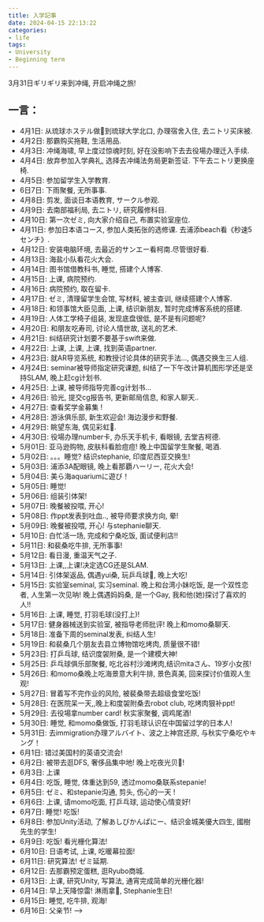 ```yaml
---
title: 入学記事
date: 2024-04-15 22:13:22
categories: 
- life
tags:
- University
- Beginning term
---
```


3月31日ギリギリ来到冲绳, 开启冲绳之旅!

## 一言：
- 4月1日: 从琉球ホステル做🚌到琉球大学北口, 办理宿舍入住, 去ニトリ买床被.
- 4月2日: 那霸购买拖鞋, 生活用品.
- 4月3日: 冲绳海啸, 早上度过惊魂时刻, 好在没影响下去去役場办理迁入手续.
- 4月4日: 放弃参加入学典礼, 选择去冲绳法务局更新签证. 下午去ニトリ更换座椅.
- 4月5日: 参加留学生入学教育.
- 6日7日: 下雨聚餐, 无所事事.
- 4月8日: 剪发, 面谈日本语教育, サークル参观.
- 4月9日: 去南部福利局, 去ニトリ, 研究履修科目.
- 4月10日: 第一次ゼミ, 向大家介绍自己, 布置实验室座位.
- 4月11日: 参加日本语コース, 参加人类拓张的选修课. 去浦添beach看《秒速5センチ》.
- 4月12日: 安装电脑环境, 去最近的サンエー看柯南.尽管很好看.
- 4月13日: 海盐小队看花火大会.
- 4月14日: 图书馆借教科书, 睡觉, 搭建个人博客.
- 4月15日: 上课, 病院预约.
- 4月16日: 病院预约, 取在留卡.
- 4月17日: ゼミ, 清理留学生会馆, 写材料, 被主查训, 继续搭建个人博客.
- 4月18日: 和领事馆大臣见面, 上课, 结识新朋友, 暂时完成博客系统的搭建.
- 4月19日: 人体工学椅子组装, 发现底盘很低, 是不是有问题呢?
- 4月20日: 和朋友吃寿司, 讨论人情世故, 送礼的艺术.
- 4月21日: 纠结研究计划要不要基于swift来做.
- 4月22日: 上课, 上课, 上课, 找到英语partner.
- 4月23日: 就AR导览系统, 和教授讨论具体的研究手法..., 偶遇交换生三人组.
- 4月24日: seminar被导师指定研究课题, 纠结了一下午改计算机图形学还是坚持SLAM, 晚上赶cg计划书.
- 4月25日: 上课, 被导师指导完善cg计划书...
- 4月26日: 验光, 提交cg报告书, 更新邮局信息, 和家人聊天..
- 4月27日: 查看奖学金募集 !
- 4月28日: 游泳俱乐部, 新生欢迎会! 海边漫步和野餐.
- 4月29日: 眺望东海, 偶见彩虹🌈. 
- 4月30日: 役場办理number卡, 办乐天手机卡, 看眼镜, 去堂吉柯德.
- 5月01日: 亚马逊购物, 皮肤科看脸痘痘! 晚上中国留学生聚餐, 喝酒.
- 5月02日: 。。。睡觉? 结识stephanie, 印度尼西亚交换生!
- 5月03日: 浦添3A配眼镜, 晚上看那覇ハーリー, 花火大会!
- 5月04日: 美ら海aquariumに遊び！
- 5月05日: 睡觉!
- 5月06日: 组装引体架!
- 5月07日: 晚餐被投喂, 开心!
- 5月08日: 作ppt发表到吐血.., 被导师要求换方向, 晕!
- 5月09日: 晚餐被投喂, 开心! 与stephanie聊天.
- 5月10日: 白忙活一场, 完成和宁桑吃饭, 面试便利店!!
- 5月11日: 和裴桑吃牛排, 无所事事!
- 5月12日: 看日漫, 重温天气之子.
- 5月13日: 上课,,上课!决定选CG还是SLAM. 
- 5月14日: 引体架返品, 偶遇yui桑, 玩乒乓球🏓, 晚上大吃!
- 5月15日: 实验室seminal, 实习seminal. 晚上和台湾小妹吃饭, 是一个双性恋者, 人生第一次见呐! 晚上偶遇妈妈桑, 是一个Gay, 我和他(她)探讨了喜欢的人!!
- 5月16日: 上课, 睡觉, 打羽毛球(没打上)!
- 5月17日: 健身器械送到实验室, 被指导老师批评! 晚上和momo桑聊天. 
- 5月18日: 准备下周的seminal发表, 纠结人生!
- 5月19日: 和裴桑几个朋友去县立博物馆吃烤肉, 质量很不错!
- 5月23日: 打乒乓球, 结识度袈附桑, 是一个建模大神!
- 5月25日: 乒乓球俱乐部聚餐, 吃北谷村沙滩烤肉,结识mitaさん、19岁小女孩!
- 5月26日: 和momo桑晚上吃海景意大利牛排, 景色真美, 回来探讨价值观人生观!
- 5月27日: 冒着写不完作业的风险, 被裴桑带去超级食堂吃饭!
- 5月28日: 在医院呆一天,,晚上和度袈附桑去robot club, 吃烤肉狠补ppt!
- 5月29日: 去役場拿number card! 秋实家聚餐, 调鸡尾酒!
- 5月30日: 睡觉, 和momo桑做饭, 打羽毛球认识在中国留过学的日本人! 
- 5月31日: 去immigration办理アルバイト、波之上神宫还原, 与秋实宁桑吃やキング！
- 6月1日: 错过美国村的英语交流会!
- 6月2日: 被带去逛DFS, 奢侈品集中地! 晚上吃夜光贝🐚!
- 6月3日: 上课
- 6月4日: 吃饭, 睡觉, 体重达到59, 透过momo桑联系stepanie!
- 6月5日: ゼミ、和stepanie沟通, 剪头, 伤心的一天 !
- 6月6日: 上课, 请momo吃面, 打乒乓球, 运动使心情变好! 
- 6月7日: 睡觉! 吃饭!
- 6月8日: 参加Unity活动, 了解あしびかんぱにー、结识金城美優大四生, 國樹先生的学生!
- 6月9日: 吃饭! 看光栅化算法!
- 6月10日: 日语考试, 上课, 吃暖幕拉面!
- 6月11日: 研究算法! ゼミ延期.
- 6月12日: 去那霸预定蛋糕, 逛Ryubo商城.
- 6月13日: 上课, 研究Unity, 写算法, 通宵完成简单的光栅化器!
- 6月14日: 早上天降惊雷! 淋雨拿🍰, Stephanie生日!
- 6月15日: 睡觉, 吃牛排, 观海!
- 6月16日: 父亲节! -->
